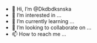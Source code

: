 - 👋 Hi, I’m @Dkdbdksnska
- 👀 I’m interested in ...
- 🌱 I’m currently learning ...
- 💞️ I’m looking to collaborate on ...
- 📫 How to reach me ...

<!---
Dkdbdksnska/Dkdbdksnska is a ✨ special ✨ repository because its `README.md` (this file) appears on your GitHub profile.
You can click the Preview link to take a look at your changes.
--->
